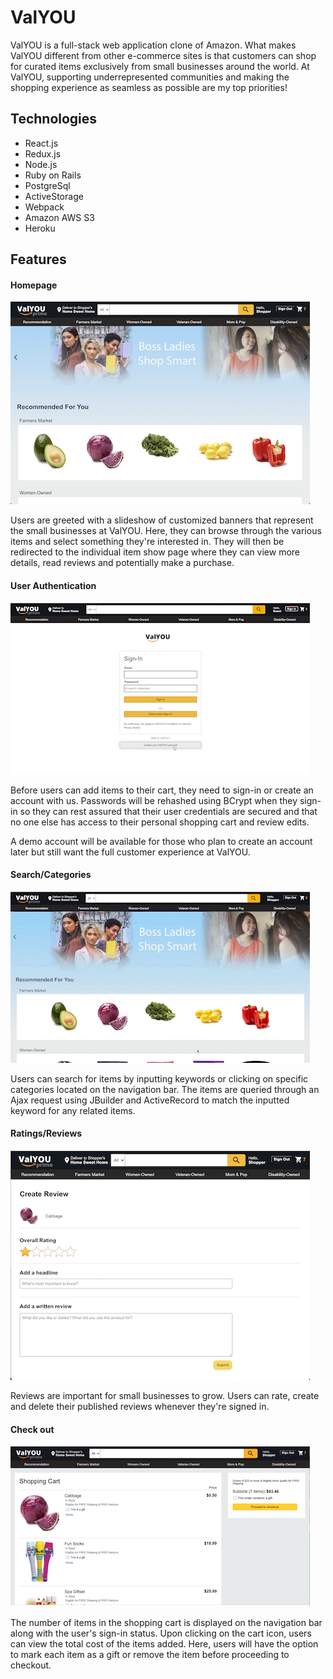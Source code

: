 # ValYOU
ValYOU is a full-stack web application clone of Amazon. What makes ValYOU different from other e-commerce sites is that customers can shop for curated items exclusively from small businesses around the world. At ValYOU, supporting underrepresented communities and making the shopping experience as seamless as possible are my top priorities!

## Technologies
- React.js
- Redux.js
- Node.js
- Ruby on Rails
- PostgreSql 
- ActiveStorage
- Webpack
- Amazon AWS S3
- Heroku 

## Features

####  Homepage
<img src="public/markup/homepage_valyou.png" />
<p>
Users are greeted with a slideshow of customized banners that represent the small businesses at ValYOU. Here, they can browse through the various items and select something they're interested in. They will then be redirected to the individual item show page where they can view more details, read reviews and potentially make a purchase.
</p>

#### User Authentication
<img src="public/markup/demouser_valyou.gif" />
<p>
Before users can add items to their cart, they need to sign-in or create an account with us. Passwords will be rehashed using BCrypt when they sign-in so they can rest assured that their user credentials are secured and that no one else has access to their personal shopping cart and review edits.

A demo account will be available for those who plan to create an account later but still want the full customer experience at ValYOU.
</p>

####  Search/Categories
<img src="public/markup/search_valyou.gif" />
<p>
Users can search for items by inputting keywords or clicking on specific categories located on the navigation bar. The items are queried through an Ajax request using JBuilder and ActiveRecord to match the inputted keyword for any related items.
</p>

####  Ratings/Reviews
<img src="public/markup/review_valyou.png" />
<p>
Reviews are important for small businesses to grow. Users can rate, create and delete their published reviews whenever they're signed in.
</p>

####  Check out 
<img src="public/markup/cart_valyou.png" />
<p>
The number of items in the shopping cart is displayed on the navigation bar along with the user's sign-in status. Upon clicking on the cart icon, users can view the total cost of the items added. Here, users will have the option to mark each item as a gift or remove the item before proceeding to checkout. 
</p>
